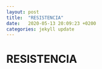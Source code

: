 ```yaml
---
layout: post
title:  "RESISTENCIA"
date:   2020-05-13 20:09:23 +0200
categories: jekyll update
---
```


# RESISTENCIA
